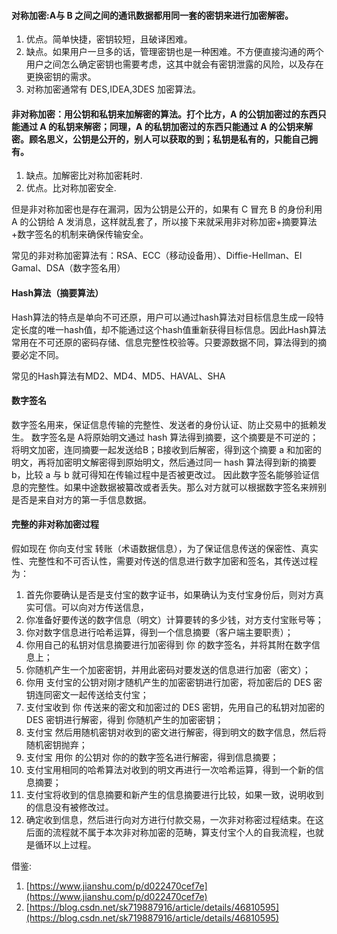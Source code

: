 #### 对称加密:A与 B 之间之间的通讯数据都用同一套的密钥来进行加密解密。
1. 优点。简单快捷，密钥较短，且破译困难。
2. 缺点。如果用户一旦多的话，管理密钥也是一种困难。不方便直接沟通的两个用户之间怎么确定密钥也需要考虑，这其中就会有密钥泄露的风险，以及存在更换密钥的需求。
3. 对称加密通常有 DES,IDEA,3DES 加密算法。
#### 非对称加密：用公钥和私钥来加解密的算法。打个比方，A 的公钥加密过的东西只能通过 A 的私钥来解密；同理，A 的私钥加密过的东西只能通过 A 的公钥来解密。顾名思义，公钥是公开的，别人可以获取的到；私钥是私有的，只能自己拥有。
1. 缺点。加解密比对称加密耗时.
2. 优点。比对称加密安全.

但是非对称加密也是存在漏洞，因为公钥是公开的，如果有 C 冒充 B 的身份利用 A 的公钥给 A 发消息，这样就乱套了，所以接下来就采用非对称加密+摘要算法+数字签名的机制来确保传输安全。

常见的非对称加密算法有：RSA、ECC（移动设备用）、Diffie-Hellman、El Gamal、DSA（数字签名用）

#### Hash算法（摘要算法）
Hash算法的特点是单向不可还原，用户可以通过hash算法对目标信息生成一段特定长度的唯一hash值，却不能通过这个hash值重新获得目标信息。因此Hash算法常用在不可还原的密码存储、信息完整性校验等。只要源数据不同，算法得到的摘要必定不同。

常见的Hash算法有MD2、MD4、MD5、HAVAL、SHA

#### 数字签名
数字签名用来，保证信息传输的完整性、发送者的身份认证、防止交易中的抵赖发生。
数字签名是 A将原始明文通过 hash 算法得到摘要，这个摘要是不可逆的；将明文加密，连同摘要一起发送给B；B接收到后解密，得到这个摘要 a 和加密的明文，再将加密明文解密得到原始明文，然后通过同一 hash 算法得到新的摘要 b，比较 a 与 b 就可得知在传输过程中是否被更改过。
因此数字签名能够验证信息的完整性。如果中途数据被纂改或者丢失。那么对方就可以根据数字签名来辨别是否是来自对方的第一手信息数据。

#### 完整的非对称加密过程
假如现在 你向支付宝 转账（术语数据信息），为了保证信息传送的保密性、真实性、完整性和不可否认性，需要对传送的信息进行数字加密和签名，其传送过程为：
1. 首先你要确认是否是支付宝的数字证书，如果确认为支付宝身份后，则对方真实可信。可以向对方传送信息，
2. 你准备好要传送的数字信息（明文）计算要转的多少钱，对方支付宝账号等；
3. 你对数字信息进行哈希运算，得到一个信息摘要（客户端主要职责）；
4. 你用自己的私钥对信息摘要进行加密得到 你 的数字签名，并将其附在数字信息上；
5. 你随机产生一个加密密钥，并用此密码对要发送的信息进行加密（密文）；
6. 你用 支付宝的公钥对刚才随机产生的加密密钥进行加密，将加密后的 DES 密钥连同密文一起传送给支付宝；
7. 支付宝收到 你 传送来的密文和加密过的 DES 密钥，先用自己的私钥对加密的 DES 密钥进行解密，得到 你随机产生的加密密钥；
8. 支付宝 然后用随机密钥对收到的密文进行解密，得到明文的数字信息，然后将随机密钥抛弃；
9. 支付宝 用你 的公钥对 你的的数字签名进行解密，得到信息摘要；
10. 支付宝用相同的哈希算法对收到的明文再进行一次哈希运算，得到一个新的信息摘要；
11. 支付宝将收到的信息摘要和新产生的信息摘要进行比较，如果一致，说明收到的信息没有被修改过。
12. 确定收到信息，然后进行向对方进行付款交易，一次非对称密过程结束。在这后面的流程就不属于本次非对称加密的范畴，算支付宝个人的自我流程，也就是循环以上过程。

借鉴:
1. [https://www.jianshu.com/p/d022470cef7e](https://www.jianshu.com/p/d022470cef7e)
2. [https://blog.csdn.net/sk719887916/article/details/46810595](https://blog.csdn.net/sk719887916/article/details/46810595)


